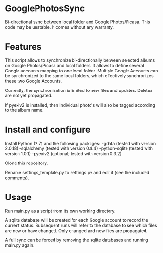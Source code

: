 # GooglePhotosSync
Bi-directional sync between local folder and Google Photos/Picasa. This code may be unstable. It comes without any warranty.

# Features
This script allows to synchronize bi-directionally between selected albums on Google Photos/Picasa and local folders. It allows to define several Google accounts mapping to one local folder. Multiple Google Accounts can be synchronized to the same local folders, which effectively synchronizes these two Google Accounts.

Currently, the synchronization is limited to new files and updates. Deletes are not yet propagated.

If pyexiv2 is installed, then individual photo's will also be tagged according to the album name.

# Install and configure

Install Python (2.7) and the following packages:
-gdata (tested with version 2.0.18)
-sqlalchemy (tested with version 0.8.4)
-python-sqlite (tested with version 1.0.1)
-pyexiv2 (optional; tested with version 0.3.2)

Clone this repository.

Rename settings_template.py to settings.py and edit it (see the included comments).

# Usage

Run main.py as a script from its own working directory. 

A sqlite database will be created for each Google account to record the current status. Subsequent runs will refer to the database to see which files are new or have changed. Only changed and new files are propagated.

A full sync can be forced by removing the sqlite databases and running main.py again.
